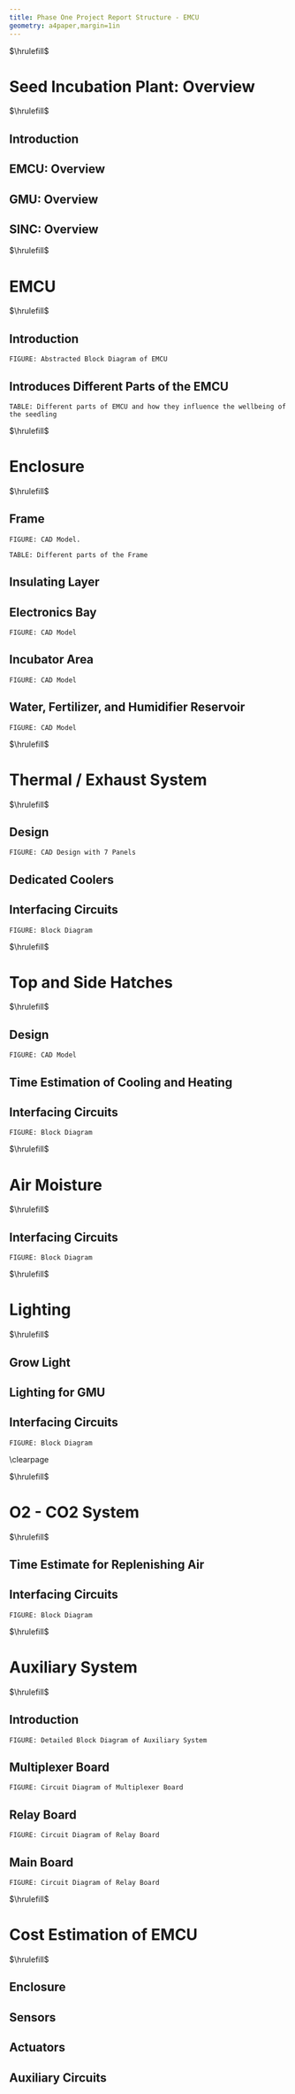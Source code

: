 ```yaml
---
title: Phase One Project Report Structure - EMCU
geometry: a4paper,margin=1in
---
```


$\hrulefill$

# Seed Incubation Plant: Overview

$\hrulefill$

## Introduction

## EMCU: Overview

## GMU: Overview

## SINC: Overview

$\hrulefill$

# EMCU

$\hrulefill$

## Introduction

`FIGURE: Abstracted Block Diagram of EMCU`

## Introduces Different Parts of the EMCU

`TABLE: Different parts of EMCU and how they influence the wellbeing of the seedling`

$\hrulefill$

# Enclosure

$\hrulefill$

## Frame

`FIGURE: CAD Model.`

`TABLE: Different parts of the Frame`

## Insulating Layer

## Electronics Bay

`FIGURE: CAD Model`

## Incubator Area

`FIGURE: CAD Model`

## Water, Fertilizer, and Humidifier Reservoir

`FIGURE: CAD Model`

$\hrulefill$

# Thermal / Exhaust System

$\hrulefill$

## Design

`FIGURE: CAD Design with 7 Panels`

## Dedicated Coolers

## Interfacing Circuits

`FIGURE: Block Diagram`

$\hrulefill$

# Top and Side Hatches

$\hrulefill$

## Design

`FIGURE: CAD Model`

## Time Estimation of Cooling and Heating

## Interfacing Circuits

`FIGURE: Block Diagram`

$\hrulefill$

# Air Moisture

$\hrulefill$

## Interfacing Circuits

`FIGURE: Block Diagram`

$\hrulefill$

# Lighting

$\hrulefill$

## Grow Light

## Lighting for GMU

## Interfacing Circuits

`FIGURE: Block Diagram`

\clearpage

$\hrulefill$

# O2 - CO2 System

$\hrulefill$

## Time Estimate for Replenishing Air

## Interfacing Circuits

`FIGURE: Block Diagram`

$\hrulefill$

# Auxiliary System

$\hrulefill$

## Introduction

`FIGURE: Detailed Block Diagram of Auxiliary System`

## Multiplexer Board

`FIGURE: Circuit Diagram of Multiplexer Board`

## Relay Board

`FIGURE: Circuit Diagram of Relay Board`

## Main Board

`FIGURE: Circuit Diagram of Relay Board`

$\hrulefill$

# Cost Estimation of EMCU

$\hrulefill$

## Enclosure

## Sensors

## Actuators

## Auxiliary Circuits
